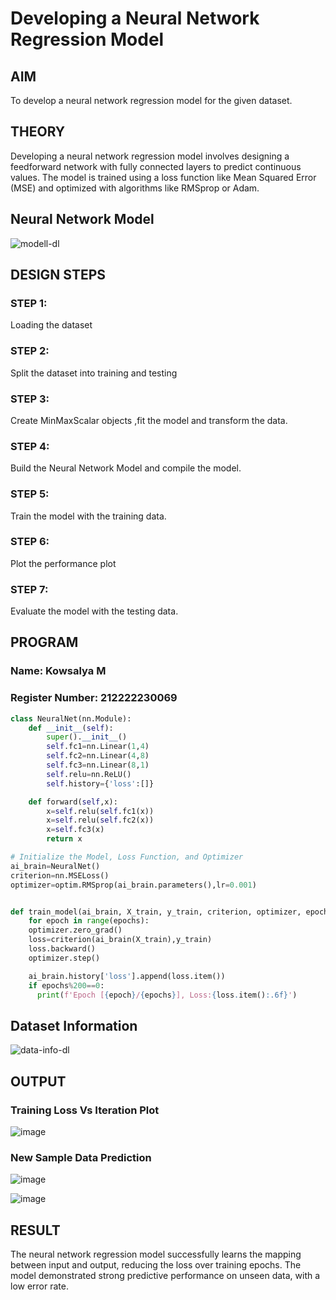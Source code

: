 # Developing a Neural Network Regression Model

## AIM

To develop a neural network regression model for the given dataset.

## THEORY

Developing a neural network regression model involves designing a feedforward network with fully connected layers to predict continuous values. The model is trained using a loss function like Mean Squared Error (MSE)
and optimized with algorithms like RMSprop or Adam. 

## Neural Network Model

![modell-dl](https://github.com/user-attachments/assets/6493433a-6e70-4e13-ae7f-6eb931b7309c)

## DESIGN STEPS

### STEP 1:

Loading the dataset

### STEP 2:

Split the dataset into training and testing

### STEP 3:

Create MinMaxScalar objects ,fit the model and transform the data.

### STEP 4:

Build the Neural Network Model and compile the model.

### STEP 5:

Train the model with the training data.

### STEP 6:

Plot the performance plot

### STEP 7:

Evaluate the model with the testing data.

## PROGRAM
### Name: Kowsalya M
### Register Number: 212222230069
```python
class NeuralNet(nn.Module):
    def __init__(self):
        super().__init__()
        self.fc1=nn.Linear(1,4)
        self.fc2=nn.Linear(4,8)
        self.fc3=nn.Linear(8,1)
        self.relu=nn.ReLU()
        self.history={'loss':[]}

    def forward(self,x):
        x=self.relu(self.fc1(x))
        x=self.relu(self.fc2(x))
        x=self.fc3(x)
        return x

# Initialize the Model, Loss Function, and Optimizer
ai_brain=NeuralNet()
criterion=nn.MSELoss()
optimizer=optim.RMSprop(ai_brain.parameters(),lr=0.001)


def train_model(ai_brain, X_train, y_train, criterion, optimizer, epochs=2000):
    for epoch in range(epochs):
    optimizer.zero_grad()
    loss=criterion(ai_brain(X_train),y_train)
    loss.backward()
    optimizer.step()

    ai_brain.history['loss'].append(loss.item())
    if epochs%200==0:
      print(f'Epoch [{epoch}/{epochs}], Loss:{loss.item():.6f}')


```
## Dataset Information

![data-info-dl](https://github.com/user-attachments/assets/b8bb69d8-ea10-44f2-8e1b-3115c10b7ce1)

## OUTPUT

### Training Loss Vs Iteration Plot

![image](https://github.com/user-attachments/assets/6629cff9-aa76-4c56-a367-83c810186352)


### New Sample Data Prediction

![image](https://github.com/user-attachments/assets/dd7d644f-8c1d-46ea-b8be-fab0f7782a18)


![image](https://github.com/user-attachments/assets/ef4ae5eb-b672-48f9-989f-b217209e40fe)

## RESULT

The neural network regression model successfully learns the mapping between input and output, reducing the loss over training epochs. The model demonstrated strong predictive performance on unseen data, with a low error rate.
